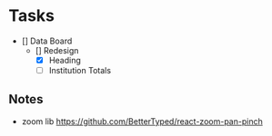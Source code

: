 # Tasks

-   [] Data Board
    -   [] Redesign
        -   [x] Heading
        -   [ ] Institution Totals

## Notes

-   zoom lib https://github.com/BetterTyped/react-zoom-pan-pinch
